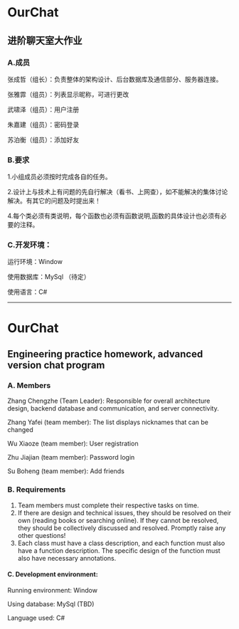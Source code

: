 
# OurChat
## 进阶聊天室大作业

### A.成员
   张成哲（组长）：负责整体的架构设计、后台数据库及通信部分、服务器连接。

   张雅霏（组员）：列表显示昵称，可进行更改

   武啸泽（组员）：用户注册

   朱嘉建（组员）：密码登录

   苏泊衡（组员）：添加好友

### B.要求

   1.小组成员必须按时完成各自的任务。

   2.设计上与技术上有问题的先自行解决（看书、上网查），如不能解决的集体讨论解决。有其它的问题及时提出来！

   4.每个类必须有类说明，每个函数也必须有函数说明,函数的具体设计也必须有必要的注释。

### C.开发环境：

   运行环境：Window

   使用数据库：MySql （待定）

   使用语言：C#

---------------------------------------------

# OurChat
## Engineering practice homework, advanced version chat program


### A. Members

Zhang Chengzhe (Team Leader): Responsible for overall architecture design, backend database and communication, and server connectivity.



Zhang Yafei (team member): The list displays nicknames that can be changed



Wu Xiaoze (team member): User registration



Zhu Jiajian (team member): Password login



Su Boheng (team member): Add friends


### B. Requirements

1. Team members must complete their respective tasks on time.
2. If there are design and technical issues, they should be resolved on their own (reading books or searching online). If they cannot be resolved, they should be collectively discussed and resolved. Promptly raise any other questions!
4. Each class must have a class description, and each function must also have a function description. The specific design of the function must also have necessary annotations.

#### C. Development environment:



Running environment: Window



Using database: MySql (TBD)



Language used: C#

